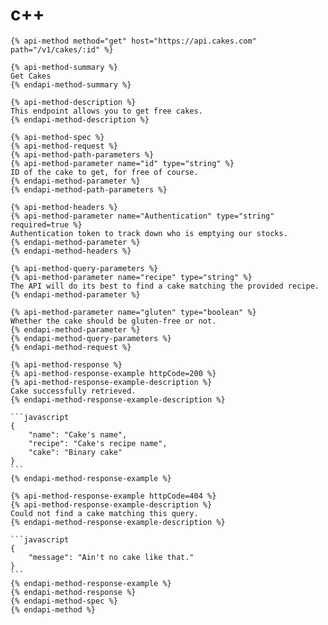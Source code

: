 # c++

```
{% api-method method="get" host="https://api.cakes.com" path="/v1/cakes/:id" %}
```

    {% api-method-summary %}
    Get Cakes
    {% endapi-method-summary %}

    {% api-method-description %}
    This endpoint allows you to get free cakes.
    {% endapi-method-description %}

    {% api-method-spec %}
    {% api-method-request %}
    {% api-method-path-parameters %}
    {% api-method-parameter name="id" type="string" %}
    ID of the cake to get, for free of course.
    {% endapi-method-parameter %}
    {% endapi-method-path-parameters %}

    {% api-method-headers %}
    {% api-method-parameter name="Authentication" type="string" required=true %}
    Authentication token to track down who is emptying our stocks.
    {% endapi-method-parameter %}
    {% endapi-method-headers %}

    {% api-method-query-parameters %}
    {% api-method-parameter name="recipe" type="string" %}
    The API will do its best to find a cake matching the provided recipe.
    {% endapi-method-parameter %}

    {% api-method-parameter name="gluten" type="boolean" %}
    Whether the cake should be gluten-free or not.
    {% endapi-method-parameter %}
    {% endapi-method-query-parameters %}
    {% endapi-method-request %}

    {% api-method-response %}
    {% api-method-response-example httpCode=200 %}
    {% api-method-response-example-description %}
    Cake successfully retrieved.
    {% endapi-method-response-example-description %}

    ```javascript
    {
        "name": "Cake's name",
        "recipe": "Cake's recipe name",
        "cake": "Binary cake"
    }
    ```
    {% endapi-method-response-example %}

    {% api-method-response-example httpCode=404 %}
    {% api-method-response-example-description %}
    Could not find a cake matching this query.
    {% endapi-method-response-example-description %}

    ```javascript
    {
        "message": "Ain't no cake like that."
    }
    ```
    {% endapi-method-response-example %}
    {% endapi-method-response %}
    {% endapi-method-spec %}
    {% endapi-method %}







